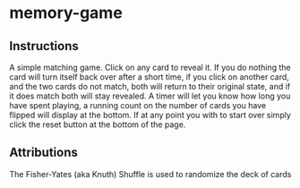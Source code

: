 # memory-game

## Instructions

A simple matching game.  Click on any card to reveal it.  If you do nothing the card will turn itself back over after a short time, if you click on another card, and the two cards do not match, both will return to their original state, and if it does match both will stay revealed.  A timer will let you know how long you have spent playing, a running count on the number of cards you have flipped will display at the bottom.  If at any point you with to start over simply click the reset button at the bottom of the page.  

## Attributions

The Fisher-Yates (aka Knuth) Shuffle is used to randomize the deck of cards
